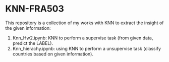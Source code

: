 # KNN-FRA503

This repository is a collection of my works with KNN to extract the insight of the given information:

1. Knn_Hw2.ipynb: KNN to perform a supervise task (from given data, predict the LABEL).
2. Knn_hierachy.ipynb: using KNN to perform a unsupervise task (classify countries based on given information).
